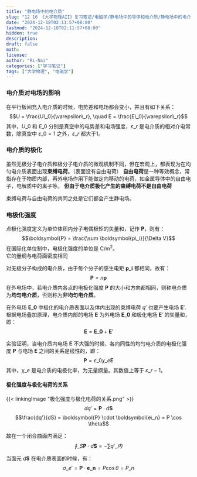 ```yaml
---
title: "静电场中的电介质"
slug: "12 16 《大学物理AII》复习笔记/电磁学/静电场中的导体和电介质/静电场中的电介质"
date: "2024-12-18T02:11:57+08:00"
lastmod: "2024-12-18T02:11:57+08:00"
hidden: true
description:
draft: false
math:
license:
author: "Ri-Nai"
categories: ["学习笔记"]
tags: ["大学物理", "电磁学"]
---
```

### 电介质对电场的影响
在平行板间充入电介质的时候，电势差和电场都会变小，并且有如下关系：
$$U = \frac{U\_0}{\varepsilon\_r}, \quad E = \frac{E\_0}{\varepsilon\_r}$$
其中，$U\_0$ 和 $E\_0$ 分别是真空中的电势差和电场强度，$\varepsilon\_r$ 是电介质的相对介电常数，除真空中 $\varepsilon\_0 = 1$ 之外，$\varepsilon\_r$ 都大于1。

### 电介质的极化
虽然无极分子电介质和极分子电介质的微观机制不同，但在宏观上，都表现为在均匀电介质表面出现**束缚电荷**。（表面没有自由电荷）
**自由电荷**是一种等效概念，常指存在于物质内部，再外电场作用下能做定向移动的电荷，如金属导体中的自由电子，电解质中的离子等。
**但由于电介质极化产生的束缚电荷不是自由电荷**

束缚电荷与自由电荷的共同之处是它们都会产生静电场。

### 电极化强度
点极化强度定义为单位体积内分子电偶极矩的矢量和，记作 $\boldsymbol{P}$，则有：
$$\boldsymbol{P} = \frac{\sum \boldsymbol{p\_i}}{\Delta V}$$
在国际化单位制中，电极化强度的单位是 $\mathrm{C/m^2}$。  
它的量纲与电荷面密度相同

对无极分子构成的电介质，由于每个分子的感生电矩 $\boldsymbol{p\_i}$ 都相同，故有：
$$\boldsymbol{P} = n \boldsymbol{p}$$
在外电场中，若电介质内各点的电极化强度 $\boldsymbol{P}$ 的大小和方向都相同，则称电介质为**均匀电介质**，否则称为**非均匀电介质**。

在外电场 $\boldsymbol{E\_0}$ 中极化的电介质表面以及体内出现的束缚电荷 $q'$ 也要产生电场 $\boldsymbol{E}'$.  
根据电场叠加原理，电介质内部的电场 $\boldsymbol{E}$ 为外电场 $\boldsymbol{E\_0}$ 和极化电场 $\boldsymbol{E}'$ 的矢量和，即：
$$\boldsymbol{E} = \boldsymbol{E\_0} + \boldsymbol{E}'$$

实验证明，当电介质内电场 $\boldsymbol{E}$ 不大强的时候，各向同性的均匀电介质的电极化强度 $\boldsymbol{P}$ 与电场 $\boldsymbol{E}$ 之间的关系是线性的，即：
$$\boldsymbol{P} = \varepsilon\_0 \chi\_e \boldsymbol{E}$$
其中，$\chi\_e$ 是电介质的电极化率，为无量纲量。其数值上等于 $\varepsilon\_r - 1$。
#### 极化强度与极化电荷的关系
{{< linkingImage "极化强度与极化电荷的关系.png" >}}
$$dq' = \boldsymbol{P} \cdot d\boldsymbol{S}$$
$$\frac{dq'}{dS} = \boldsymbol{P} \cdot \boldsymbol{e\_n} = P \cos \theta$$

故在一个闭合曲面内满足：
$$\oint\_S \boldsymbol{P} \cdot d\boldsymbol{S} = -\sum q'\_{内}$$

当面元 $d \boldsymbol{S}$ 在电介质表面的时候，有：
$$\sigma\_e' = \boldsymbol{P} \cdot \boldsymbol{e\_n} = P \cos \theta = P\_n$$
